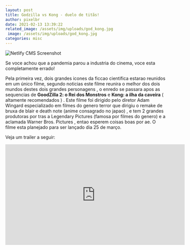 ```yaml
---
layout: post
title: Godzilla vs Kong - duelo de titãs!
author: pixelbr
date: 2021-02-13 13:39:22
related_image: /assets/img/uploads/god_kong.jpg
 image: /assets/img/uploads/god_kong.jpg
categories: misc
---
```



![Netlify CMS Screenshot](/assets/img/uploads/jordam_spacejam1.gif)


Se voce achou que a pandemia parou a industria do cinema, voce esta completamente errado!

Pela primeira vez, dois grandes icones da ficcao cientifica estarao reunidos em um único filme, segundo noticias este filme reunira o melhor dos dois mundos destes dois grandes personagens , o enredo se passara apos as sequencias de **GoodZilla 2:  o Rei dos Monstros** e **Kong: a ilha da caveira** ( altamente recomendados ) . Este filme foi dirigido pelo diretor Adam Wingard especializado em filmes do genero terror que dirigiu o remake de bruxa de blair e death note (anime consagrado no japao) , e tem 2 grandes produtoras por tras a Legendary Pictures (famosa por filmes do genero) e a aclamada Warner Bros. Pictures , entao esperem coisas boas por ae. O filme esta planejado para ser lançado dia 25 de março.


Veja um trailer a seguir:

<iframe width="560" height="315" src="https://www.youtube.com/embed/ZQA-Bg9MydE" frameborder="0" allow="accelerometer; autoplay; clipboard-write; encrypted-media; gyroscope; picture-in-picture" allowfullscreen></iframe>
